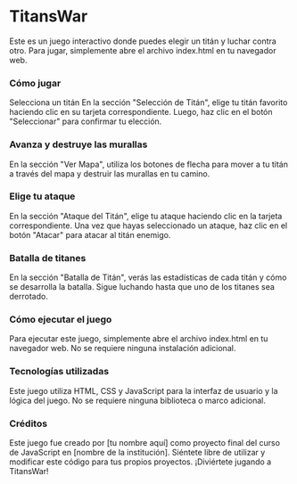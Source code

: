 # TitansWar
Este es un juego interactivo donde puedes elegir un titán y luchar contra otro. Para jugar, simplemente abre el archivo index.html en tu navegador web.

### Cómo jugar
Selecciona un titán
En la sección "Selección de Titán", elige tu titán favorito haciendo clic en su tarjeta correspondiente. Luego, haz clic en el botón "Seleccionar" para confirmar tu elección.

### Avanza y destruye las murallas
En la sección "Ver Mapa", utiliza los botones de flecha para mover a tu titán a través del mapa y destruir las murallas en tu camino.

### Elige tu ataque
En la sección "Ataque del Titán", elige tu ataque haciendo clic en la tarjeta correspondiente. Una vez que hayas seleccionado un ataque, haz clic en el botón "Atacar" para atacar al titán enemigo.

### Batalla de titanes
En la sección "Batalla de Titán", verás las estadísticas de cada titán y cómo se desarrolla la batalla. Sigue luchando hasta que uno de los titanes sea derrotado.

### Cómo ejecutar el juego
Para ejecutar este juego, simplemente abre el archivo index.html en tu navegador web. No se requiere ninguna instalación adicional.

### Tecnologías utilizadas
Este juego utiliza HTML, CSS y JavaScript para la interfaz de usuario y la lógica del juego. No se requiere ninguna biblioteca o marco adicional.

### Créditos
Este juego fue creado por [tu nombre aquí] como proyecto final del curso de JavaScript en [nombre de la institución]. Siéntete libre de utilizar y modificar este código para tus propios proyectos. ¡Diviértete jugando a TitansWar!
